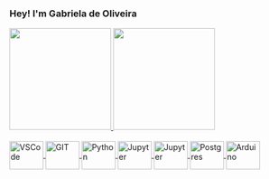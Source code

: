 ### Hey! I'm Gabriela de Oliveira
<!--
**gabidoliv/gabidoliv** is a ✨ _special_ ✨ repository because its `README.md` (this file) appears on your GitHub profile.

Here are some ideas to get you started:

- 🔭 I’m currently working on ...
- 🌱 I’m currently learning ...
- 👯 I’m looking to collaborate on ...
- 🤔 I’m looking for help with ...
- 💬 Ask me about ...

- 😄 Pronouns: ...
- ⚡ Fun fact: ...
-->

<div>
    <a href="https://github.com/gabidoliv">
    <img height="180em" src="https://github-readme-stats.vercel.app/api?username=gabidoliv&show_icons=true&theme=gruvbox&include_all_commits=true&count_private=true"/> 
    <img height="180em" src="https://github-readme-stats.vercel.app/api/top-langs/?username=gabidoliv&layout=compact&langs_count=16&theme=gruvbox"/>
</div>
<div style="display: inline_block"><br>
  <img align="center" alt="VSCode" height ="50" width="60" src="https://cdn.jsdelivr.net/gh/devicons/devicon/icons/vscode/vscode-original-wordmark.svg">
    <img align="center" alt="GIT" height ="50" width="60" src="https://cdn.jsdelivr.net/gh/devicons/devicon/icons/git/git-original.svg">
  <img align="center" alt="Python" height ="50" width="60" src="https://cdn.jsdelivr.net/gh/devicons/devicon/icons/python/python-original.svg">
  <img align="center" alt="Jupyter" height ="50" width="60" src="https://cdn.jsdelivr.net/gh/devicons/devicon/icons/jupyter/jupyter-original-wordmark.svg">
  <img align="center" alt="Jupyter" height ="50" width="60" src="https://cdn.jsdelivr.net/gh/devicons/devicon/icons/pandas/pandas-original-wordmark.svg">
  <img align="center" alt="Postgres" height ="50" width="60" src="https://cdn.jsdelivr.net/gh/devicons/devicon/icons/postgresql/postgresql-original.svg">
  <img align="center" alt="Arduino" height ="50" width="60" src="https://cdn.jsdelivr.net/gh/devicons/devicon/icons/arduino/arduino-original-wordmark.svg">     
</div>
  
  ##
